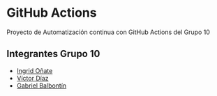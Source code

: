 
# GitHub Actions


Proyecto de Automatización continua con GitHub Actions del Grupo 10

## Integrantes Grupo 10

- [Ingrid Oñate](https://github.com/ingridoa/)
- [Víctor Díaz](https://github.com/vitoDaz/)
- [Gabriel Balbontín](https://github.com/bagxxi/)

